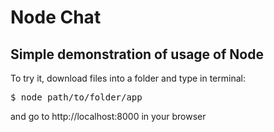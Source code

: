 # Node Chat
## Simple demonstration of usage of Node

To try it, download files into a folder and type in terminal:

<pre>$ node path/to/folder/app</pre>

and go to http://localhost:8000 in your browser   
